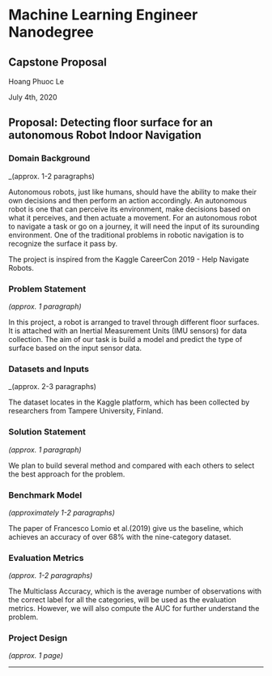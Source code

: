 # Machine Learning Engineer Nanodegree
## Capstone Proposal
Hoang Phuoc Le

July 4th, 2020

## Proposal: Detecting floor surface for an autonomous Robot Indoor Navigation

### Domain Background
_(approx. 1-2 paragraphs)

Autonomous robots, just like humans, should have the ability to make their own decisions and then perform an action accordingly. An autonomous robot is one that can perceive its environment, make decisions based on what it perceives, and then actuate a movement. For an autonomous robot to navigate a task or go on a journey, it will need the input of its surounding environment. One of the traditional problems in robotic navigation is to recognize the surface it pass by.

The project is inspired from the Kaggle CareerCon 2019 - Help Navigate Robots.

<!-- In this section, provide brief details on the background information of the domain from which the project is proposed. Historical information relevant to the project should be included. It should be clear how or why a problem in the domain can or should be solved. Related academic research should be appropriately cited in this section, including why that research is relevant. Additionally, a discussion of your personal motivation for investigating a particular problem in the domain is encouraged but not required. -->


### Problem Statement
_(approx. 1 paragraph)_

In this project, a robot is arranged to travel through different floor surfaces. It is attached with an Inertial Measurement Units (IMU sensors) for data collection. The aim of our task is build a model and predict the type of surface based on the input sensor data.



<!-- In this section, clearly describe the problem that is to be solved. The problem described should be well defined and should have at least one relevant potential solution. Additionally, describe the problem thoroughly such that it is clear that the problem is quantifiable (the problem can be expressed in mathematical or logical terms) , measurable (the problem can be measured by some metric and clearly observed), and replicable (the problem can be reproduced and occurs more than once). -->

### Datasets and Inputs
_(approx. 2-3 paragraphs)

The dataset locates in the Kaggle platform, which has been collected by researchers from Tampere University, Finland.

<!-- In this section, the dataset(s) and/or input(s) being considered for the project should be thoroughly described, such as how they relate to the problem and why they should be used. Information such as how the dataset or input is (was) obtained, and the characteristics of the dataset or input, should be included with relevant references and citations as necessary It should be clear how the dataset(s) or input(s) will be used in the project and whether their use is appropriate given the context of the problem. -->

### Solution Statement
_(approx. 1 paragraph)_

We plan to build several method and compared with each others to select the best approach for the problem.

<!-- In this section, clearly describe a solution to the problem. The solution should be applicable to the project domain and appropriate for the dataset(s) or input(s) given. Additionally, describe the solution thoroughly such that it is clear that the solution is quantifiable (the solution can be expressed in mathematical or logical terms) , measurable (the solution can be measured by some metric and clearly observed), and replicable (the solution can be reproduced and occurs more than once). -->

### Benchmark Model
_(approximately 1-2 paragraphs)_

The paper of Francesco Lomio et al.(2019) give us the baseline, which achieves an
accuracy of over 68% with the nine-category dataset.

<!-- In this section, provide the details for a benchmark model or result that relates to the domain, problem statement, and intended solution. Ideally, the benchmark model or result contextualizes existing methods or known information in the domain and problem given, which could then be objectively compared to the solution. Describe how the benchmark model or result is measurable (can be measured by some metric and clearly observed) with thorough detail. -->

### Evaluation Metrics
_(approx. 1-2 paragraphs)_

The Multiclass Accuracy, which is the average number of observations with the correct label for all the categories, will be used as the evaluation metrics. However, we will also compute the AUC for further understand the problem.

<!-- In this section, propose at least one evaluation metric that can be used to quantify the performance of both the benchmark model and the solution model. The evaluation metric(s) you propose should be appropriate given the context of the data, the problem statement, and the intended solution. Describe how the evaluation metric(s) are derived and provide an example of their mathematical representations (if applicable). Complex evaluation metrics should be clearly defined and quantifiable (can be expressed in mathematical or logical terms). -->

### Project Design
_(approx. 1 page)_



<!-- 
In this final section, summarize a theoretical workflow for approaching a solution given the problem. Provide thorough discussion for what strategies you may consider employing, what analysis of the data might be required before being used, or which algorithms will be considered for your implementation. The workflow and discussion that you provide should align with the qualities of the previous sections. Additionally, you are encouraged to include small visualizations, pseudocode, or diagrams to aid in describing the project design, but it is not required. The discussion should clearly outline your intended workflow of the capstone project. -->

-----------

<!-- **Before submitting your proposal, ask yourself. . .**

- Does the proposal you have written follow a well-organized structure similar to that of the project template?
- Is each section (particularly **Solution Statement** and **Project Design**) written in a clear, concise and specific fashion? Are there any ambiguous terms or phrases that need clarification?
- Would the intended audience of your project be able to understand your proposal?
- Have you properly proofread your proposal to assure there are minimal grammatical and spelling mistakes?
- Are all the resources used for this project correctly cited and referenced? -->
